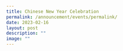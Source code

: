 ```yaml
---
title: Chinese New Year Celebration
permalink: /announcement/events/permalink/
date: 2023-02-16
layout: post
description: ""
image: ""
---
```

